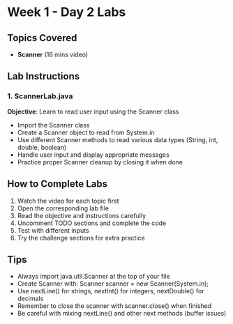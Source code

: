 # Week 1 - Day 2 Labs

## Topics Covered
- **Scanner** (16 mins video)

## Lab Instructions

### 1. ScannerLab.java
**Objective**: Learn to read user input using the Scanner class
- Import the Scanner class
- Create a Scanner object to read from System.in
- Use different Scanner methods to read various data types (String, int, double, boolean)
- Handle user input and display appropriate messages
- Practice proper Scanner cleanup by closing it when done

## How to Complete Labs
1. Watch the video for each topic first
2. Open the corresponding lab file
3. Read the objective and instructions carefully
4. Uncomment TODO sections and complete the code
5. Test with different inputs
6. Try the challenge sections for extra practice

## Tips
- Always import java.util.Scanner at the top of your file
- Create Scanner with: Scanner scanner = new Scanner(System.in);
- Use nextLine() for strings, nextInt() for integers, nextDouble() for decimals
- Remember to close the scanner with scanner.close() when finished
- Be careful with mixing nextLine() and other next methods (buffer issues) 